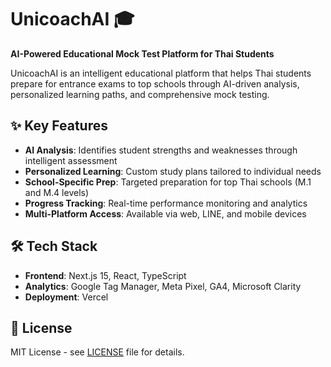 # UnicoachAI 🎓

**AI-Powered Educational Mock Test Platform for Thai Students**

UnicoachAI is an intelligent educational platform that helps Thai students prepare for entrance exams to top schools through AI-driven analysis, personalized learning paths, and comprehensive mock testing.

## ✨ Key Features

- **AI Analysis**: Identifies student strengths and weaknesses through intelligent assessment
- **Personalized Learning**: Custom study plans tailored to individual needs
- **School-Specific Prep**: Targeted preparation for top Thai schools (M.1 and M.4 levels)
- **Progress Tracking**: Real-time performance monitoring and analytics
- **Multi-Platform Access**: Available via web, LINE, and mobile devices

## 🛠️ Tech Stack

- **Frontend**: Next.js 15, React, TypeScript
- **Analytics**: Google Tag Manager, Meta Pixel, GA4, Microsoft Clarity
- **Deployment**: Vercel

## 📄 License

MIT License - see [LICENSE](LICENSE) file for details.


